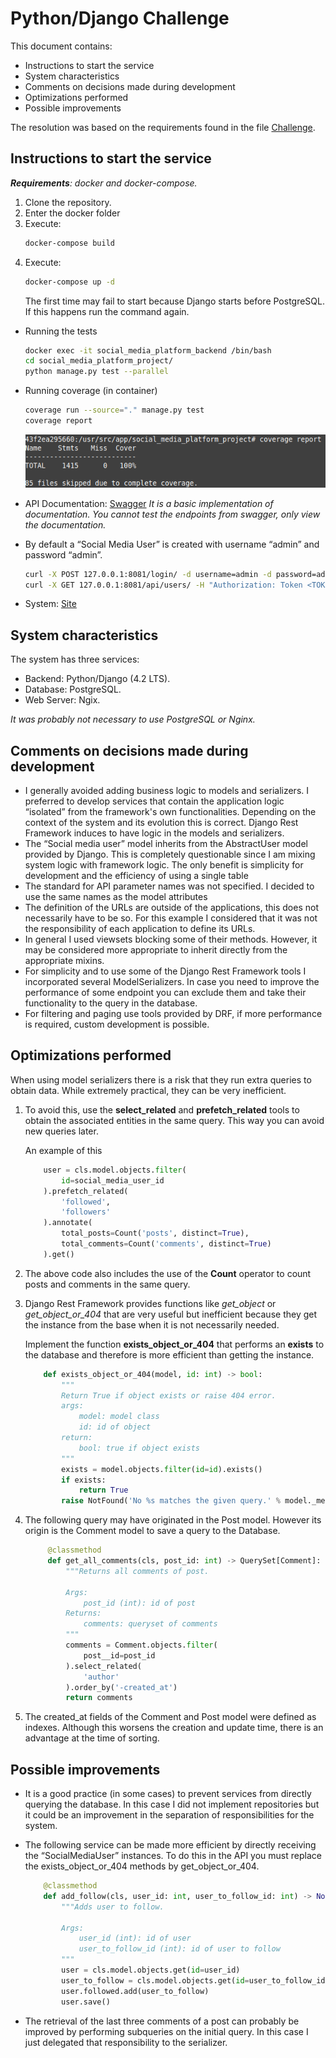 # Python/Django Challenge

This document contains:

- Instructions to start the service 
- System characteristics
- Comments on decisions made during development
- Optimizations performed
- Possible improvements

The resolution was based on the requirements found in the file [Challenge](./CHALLENGE.md).

## Instructions to start the service

***Requirements**: docker and docker-compose.*

1. Clone the repository.
2. Enter the docker folder
3. Execute:
    ```bash
    docker-compose build
    ```
4. Execute:
    ```bash
    docker-compose up -d
    ```
   The first time may fail to start because Django starts before PostgreSQL. If this happens run the command again.

- Running the tests
    ```bash
    docker exec -it social_media_platform_backend /bin/bash
    cd social_media_platform_project/
    python manage.py test --parallel
    ```
- Running coverage (in container)
    ```bash
    coverage run --source="." manage.py test
    coverage report
    ```
    <img title="Coverage" alt="coverage" src="./coverage.png">

- API Documentation: [Swagger](http://127.0.0.1:8081/swagger) *It is a basic implementation of documentation. You cannot test the endpoints from swagger, only view the documentation.*

- By default a “Social Media User” is created with username “admin” and password “admin”.
    ```bash
    curl -X POST 127.0.0.1:8081/login/ -d username=admin -d password=admin
    curl -X GET 127.0.0.1:8081/api/users/ -H "Authorization: Token <TOKEN>"
    ```

- System: [Site](http://127.0.0.1:8081/)


## System characteristics

The system has three services:
- Backend: Python/Django (4.2 LTS).
- Database: PostgreSQL.
- Web Server: Ngix.

*It was probably not necessary to use PostgreSQL or Nginx.*

## Comments on decisions made during development

- I generally avoided adding business logic to models and serializers. I preferred to develop services that contain the application logic “isolated” from the framework's own functionalities. Depending on the context of the system and its evolution this is correct.
Django Rest Framework induces to have logic in the models and serializers.
- The “Social media user” model inherits from the AbstractUser model provided by Django. This is completely questionable since I am mixing system logic with framework logic. The only benefit is simplicity for development and the efficiency of using a single table
- The standard for API parameter names was not specified. I decided to use the same names as the model attributes 
- The definition of the URLs are outside of the applications, this does not necessarily have to be so. For this example I considered that it was not the responsibility of each application to define its URLs.
- In general I used viewsets blocking some of their methods. However, it may be considered more appropriate to inherit directly from the appropriate mixins.
- For simplicity and to use some of the Django Rest Framework tools I incorporated several ModelSerializers. In case you need to improve the performance of some endpoint you can exclude them and take their functionality to the query in the database.
- For filtering and paging use tools provided by DRF, if more performance is required, custom development is possible.

## Optimizations performed

When using model serializers there is a risk that they run extra queries to obtain data. While extremely practical, they can be very inefficient.

1. To avoid this, use the **select_related** and **prefetch_related** tools to obtain the associated entities in the same query. This way you can avoid new queries later.

    An example of this

    ```python
        user = cls.model.objects.filter(
            id=social_media_user_id
        ).prefetch_related(
            'followed',
            'followers'
        ).annotate(
            total_posts=Count('posts', distinct=True),
            total_comments=Count('comments', distinct=True)
        ).get()
    ```

2. The above code also includes the use of the **Count** operator to count posts and comments in the same query.
   
3. Django Rest Framework provides functions like  *get_object* or *get_object_or_404*  that are very useful but inefficient because they get the instance from the base when it is not necessarily needed.

    Implement the function **exists_object_or_404** that performs an **exists** to the database and therefore is more efficient than getting the instance. 

    ```python
        def exists_object_or_404(model, id: int) -> bool:
            """
            Return True if object exists or raise 404 error.
            args:
                model: model class
                id: id of object
            return:
                bool: true if object exists
            """
            exists = model.objects.filter(id=id).exists()
            if exists:
                return True
            raise NotFound('No %s matches the given query.' % model._meta.object_name)

    ```

4. The following query may have originated in the Post model. However its origin is the Comment model to save a query to the Database.
   ```python
        @classmethod
        def get_all_comments(cls, post_id: int) -> QuerySet[Comment]:
            """Returns all comments of post.

            Args:
                post_id (int): id of post
            Returns:
                comments: queryset of comments
            """
            comments = Comment.objects.filter(
                post__id=post_id
            ).select_related(
                'author'
            ).order_by('-created_at')
            return comments
    ```

5. The created_at fields of the Comment and Post model were defined as indexes. Although this worsens the creation and update time, there is an advantage at the time of sorting.

## Possible improvements

- It is a good practice (in some cases) to prevent services from directly querying the database. In this case I did not implement repositories but it could be an improvement in the separation of responsibilities for the system.

- The following service can be made more efficient by directly receiving the “SocialMediaUser” instances. To do this in the API you must replace the exists_object_or_404 methods by get_object_or_404.
    ```python
        @classmethod
        def add_follow(cls, user_id: int, user_to_follow_id: int) -> None:
            """Adds user to follow.

            Args:
                user_id (int): id of user
                user_to_follow_id (int): id of user to follow
            """
            user = cls.model.objects.get(id=user_id)
            user_to_follow = cls.model.objects.get(id=user_to_follow_id)
            user.followed.add(user_to_follow)
            user.save()

    ```

- The retrieval of the last three comments of a post can probably be improved by performing subqueries on the initial query. In this case I just delegated that responsibility to the serializer.
